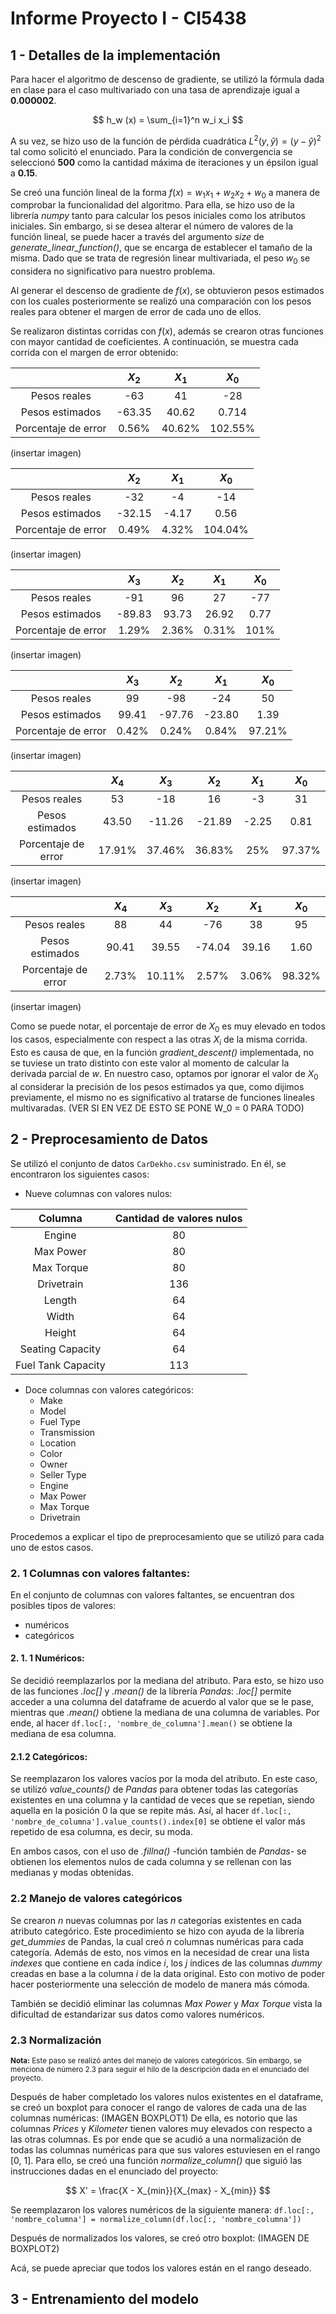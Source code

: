 
# Informe Proyecto I - CI5438

  

## 1 - Detalles de la implementación

Para hacer el algoritmo de descenso de gradiente, se utilizó la fórmula dada en clase para el caso multivariado con una tasa de aprendizaje igual a **0.000002**.

$$
h_w (x) = \sum_{i=1}^n w_i x_i
$$

A su vez, se hizo uso de la función de pérdida cuadrática $L^2(y,\hat{y}) = (y - \hat{y})^2$  tal como solicitó el enunciado. Para la condición de convergencia se seleccionó **500** como la cantidad máxima de iteraciones y un épsilon igual a **0.15**.

Se creó una función lineal de la forma $f(x) = w_1 x_1 + w_2 x_2 + w_0$ a manera de comprobar la funcionalidad del algoritmo. Para ella, se hizo uso de la librería *numpy* tanto para calcular los pesos iniciales como los atributos iniciales. Sin embargo, si se desea alterar el número de valores de la función lineal, se puede hacer a través del argumento *size* de *generate_linear_function()*, que se encarga de establecer el tamaño de la misma. Dado que se trata de regresión linear multivariada, el peso $w_0$ se considera no significativo para nuestro problema.

Al generar el descenso de gradiente de $f(x)$, se obtuvieron pesos estimados con los cuales posteriormente se realizó una comparación con los pesos reales para obtener el margen de error de cada uno de ellos.

Se realizaron distintas corridas con $f(x)$, además se crearon otras funciones con mayor cantidad de coeficientes. A continuación, se muestra cada corrida con el margen de error obtenido:

|                    | $X_2$ |$X_1$ |$X_0$ |
|  :----:            |:----: |:----:|:----:|
| Pesos reales       | -63   | 41   | -28  |
| Pesos estimados    |-63.35 |40.62 |0.714 |
| Porcentaje de error|0.56% |40.62%|102.55%|
(insertar imagen)

|                    | $X_2$ |$X_1$ |$X_0$ |
|  :----:            |:----: |:----:|:----:|
| Pesos reales       | -32   | -4   | -14  |
| Pesos estimados    |-32.15 |-4.17 |0.56  |
| Porcentaje de error|0.49% |4.32%|104.04%|
(insertar imagen)

|                    | $X_3$  |$X_2$ | $X_1$| $X_0$ |
|     :----:         | :----: |:----:|:----:| :----:|
| Pesos reales       |-91     |96    | 27   | -77   |
| Pesos estimados    |-89.83  |93.73 |26.92 | 0.77  |
| Porcentaje de error|  1.29% | 2.36%| 0.31%|  101% |
(insertar imagen)

|                    | $X_3$  |$X_2$ | $X_1$| $X_0$ |
| :----:             | :----: |:----:|:----:| :----:|
| Pesos reales       |99      |-98   |-24   |  50   |
| Pesos estimados    |99.41   |-97.76|-23.80| 1.39  |
| Porcentaje de error|  0.42% | 0.24%| 0.84%| 97.21% |
(insertar imagen)

|                    | $X_4$  |$X_3$ |$X_2$ | $X_1$ | $X_0$| 
| :----:             | :----: |:----:|:----:| :----:|:----:|
| Pesos reales       |  53    |-18   |16    |  -3   |  31  |
| Pesos estimados    |  43.50 |-11.26|-21.89| -2.25 | 0.81 |
| Porcentaje de error|  17.91%|37.46%|36.83%|   25% |97.37%|
(insertar imagen)

|                    | $X_4$  |$X_3$ |$X_2$ | $X_1$ | $X_0$| 
| :----:             | :----: |:----:|:----:| :----:|:----:|
| Pesos reales       |  88    | 44   | -76  |  38   |  95  |
| Pesos estimados    |  90.41 |39.55 |-74.04| 39.16 | 1.60 |
| Porcentaje de error|  2.73% |10.11%| 2.57%| 3.06% |98.32%|
(insertar imagen)

Como se puede notar, el porcentaje de error de $X_0$ es muy elevado en todos los casos, especialmente con respect a las otras $X_i$ de la misma corrida. Esto es causa de que, en la función *gradient_descent()* implementada, no se tuviese un trato distinto con este valor al momento de calcular la derivada parcial de $w$. En nuestro caso, optamos por ignorar el valor de $X_0$ al considerar la precisión de los pesos estimados ya que, como dijimos previamente, el mismo no es significativo al tratarse de funciones lineales multivaradas.  (VER SI EN VEZ DE ESTO SE PONE W_0 = 0 PARA TODO)

## 2 - Preprocesamiento de Datos
Se utilizó el conjunto de datos `CarDekho.csv` suministrado. En él, se encontraron los siguientes casos:
* Nueve columnas con valores nulos:

|     Columna      | Cantidad de valores nulos  |
|       :----:     |           :----:           |
|      Engine      |             80             |
|     Max Power    |             80             |
|    Max Torque    |             80             |
|    Drivetrain    |            136             |
|       Length     |             64             |
|        Width     |             64             |
|      Height      |             64             |
| Seating Capacity |             64             |
|Fuel Tank Capacity|            113             |

* Doce columnas con valores categóricos:
	* Make
	* Model
	* Fuel Type
	* Transmission
	* Location
	* Color
	* Owner
	* Seller Type
	* Engine
	* Max Power
	* Max Torque
	* Drivetrain
	
Procedemos a explicar el tipo de preprocesamiento que se utilizó para cada uno de estos casos.

### 2. 1 Columnas con valores faltantes:
En el conjunto de columnas con valores faltantes, se encuentran dos posibles tipos de valores:
* numéricos
* categóricos

#### 2. 1. 1 Numéricos:
Se decidió reemplazarlos por la mediana del atributo. Para esto, se hizo uso de las funciones *.loc[]* y *.mean()* de la librería *Pandas*:
*.loc[]* permite acceder a una columna del dataframe de acuerdo al valor que se le pase, mientras que *.mean()* obtiene la mediana de una columna de variables. Por ende, al hacer `df.loc[:, 'nombre_de_columna'].mean()` se obtiene la mediana de esa columna.

#### 2.1.2 Categóricos:
Se reemplazaron los valores vacíos por la moda del atributo. En este caso, se utilizó *value_counts()* de *Pandas* para obtener todas las categorías existentes en una columna y la cantidad de veces que se repetían, siendo aquella en la posición 0 la que se repite más. Así, al hacer `df.loc[:, 'nombre_de_columna'].value_counts().index[0]` se obtiene el valor más repetido de esa columna, es decir, su moda.

En ambos casos, con el uso de *.fillna()* -función también de *Pandas*- se obtienen los elementos nulos de cada columna y se rellenan con las medianas y modas obtenidas.

### 2.2 Manejo de valores categóricos
Se crearon $n$ nuevas columnas por las $n$ categorías existentes en cada atributo categórico.
Este procedimiento se hizo con ayuda de la librería *get_dummies* de Pandas, la cual  creó $n$ columnas numéricas para cada categoría.
Además de esto, nos vimos en la necesidad de crear una lista *indexes* que contiene en cada índice *i*, los *j* índices de las columnas *dummy* creadas en base a la columna *i* de la data original. Esto con motivo de poder hacer posteriormente una selección de modelo de manera más cómoda.

También se decidió eliminar las columnas *Max Power* y *Max Torque* vista la dificultad de estandarizar sus datos como valores numéricos.

### 2.3 Normalización
<sub>**Nota:** Este paso se realizó antes del manejo de valores categóricos. Sin embargo, se menciona de número 2.3 para seguir el hilo de la descripción dada en el enunciado del proyecto.</sub>

Después de haber completado los valores nulos existentes en el dataframe, se creó un boxplot para conocer el rango de valores de cada una de las columnas numéricas:
(IMAGEN BOXPLOT1)
De ella, es notorio que las columnas *Prices* y *Kilometer* tienen valores muy elevados con respecto a las otras columnas. Es por ende que se acudió a una normalización de todas las columnas numéricas para que sus valores estuviesen en el rango [0, 1]. Para ello, se creó una función *normalize_column()* que siguió las instrucciones dadas en el enunciado del proyecto:

$$
X' = \frac{X - X_{min}}{X_{max} - X_{min}}
$$

Se reemplazaron los valores numéricos de la siguiente manera:
`df.loc[:, 'nombre_columna'] = normalize_column(df.loc[:, 'nombre_columna'])`

Después de normalizados los valores, se creó otro boxplot:
(IMAGEN DE BOXPLOT2)

Acá, se puede apreciar que todos los valores están en el rango deseado.

## 3 - Entrenamiento del modelo